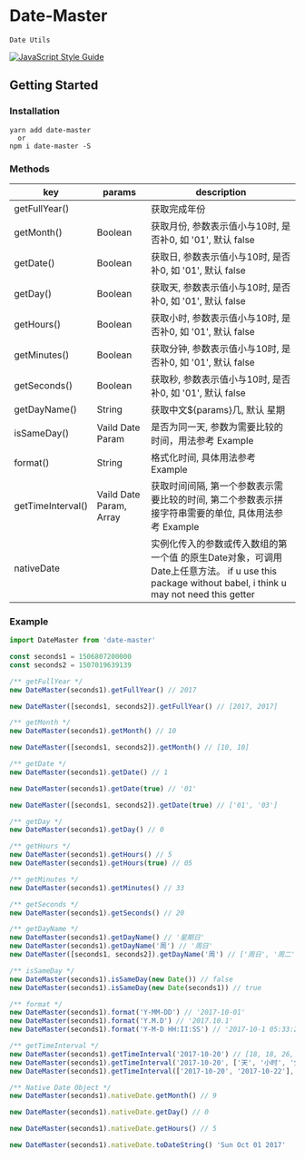 # Date-Master
`Date Utils`

[![JavaScript Style Guide](https://img.shields.io/badge/code_style-standard-brightgreen.svg)](https://standardjs.com)

## Getting Started  

### Installation  
```shell
yarn add date-master
  or
npm i date-master -S
```  

### Methods  
|key              |params       |description    |
|-----------------|-------------|---------------|
|getFullYear()    |             |获取完成年份     |
|getMonth()       |Boolean      |获取月份, 参数表示值小与10时, 是否补0, 如 '01', 默认 false   |
|getDate()        |Boolean      |获取日, 参数表示值小与10时, 是否补0, 如 '01', 默认 false     |
|getDay()         |Boolean      |获取天, 参数表示值小与10时, 是否补0, 如 '01', 默认 false     |
|getHours()       |Boolean      |获取小时, 参数表示值小与10时, 是否补0, 如 '01', 默认 false   |
|getMinutes()     |Boolean      |获取分钟, 参数表示值小与10时, 是否补0, 如 '01', 默认 false   |
|getSeconds()     |Boolean      |获取秒, 参数表示值小与10时, 是否补0, 如 '01', 默认 false     |
|getDayName()     |String       |获取中文${params}几, 默认 星期     |
|isSameDay()      |Vaild Date Param |是否为同一天, 参数为需要比较的时间，用法参考 Example     |
|format()         |String       |格式化时间, 具体用法参考 Example     |
|getTimeInterval()|Vaild Date Param, Array        |获取时间间隔, 第一个参数表示需要比较的时间, 第二个参数表示拼接字符串需要的单位, 具体用法参考 Example     |
|nativeDate       |             |实例化传入的参数或传入数组的第一个值 的原生Date对象，可调用Date上任意方法。 if u use this package without babel, i think u may not need this getter     |



### Example  

```javascript
import DateMaster from 'date-master'

const seconds1 = 1506807200000
const seconds2 = 1507019639139

/** getFullYear */
new DateMaster(seconds1).getFullYear() // 2017

new DateMaster([seconds1, seconds2]).getFullYear() // [2017, 2017]

/** getMonth */
new DateMaster(seconds1).getMonth() // 10

new DateMaster([seconds1, seconds2]).getMonth() // [10, 10]

/** getDate */
new DateMaster(seconds1).getDate() // 1

new DateMaster(seconds1).getDate(true) // '01'

new DateMaster([seconds1, seconds2]).getDate(true) // ['01', '03']

/** getDay */
new DateMaster(seconds1).getDay() // 0

/** getHours */
new DateMaster(seconds1).getHours() // 5
new DateMaster(seconds1).getHours(true) // 05

/** getMinutes */
new DateMaster(seconds1).getMinutes() // 33

/** getSeconds */
new DateMaster(seconds1).getSeconds() // 20

/** getDayName */
new DateMaster(seconds1).getDayName() // '星期日'
new DateMaster(seconds1).getDayName('周') // '周日'
new DateMaster([seconds1, seconds2]).getDayName('周') // ['周日', '周二']

/** isSameDay */
new DateMaster(seconds1).isSameDay(new Date()) // false
new DateMaster(seconds1).isSameDay(new Date(seconds1)) // true

/** format */
new DateMaster(seconds1).format('Y-MM-DD') // '2017-10-01'
new DateMaster(seconds1).format('Y.M.D') // '2017.10.1'
new DateMaster(seconds1).format('Y-M-D HH:II:SS') // '2017-10-1 05:33:20'

/** getTimeInterval */
new DateMaster(seconds1).getTimeInterval('2017-10-20') // [18, 18, 26, 40]
new DateMaster(seconds1).getTimeInterval('2017-10-20', ['天', '小时', '分钟', '秒']) // '18天18小时26分钟40秒')
new DateMaster(seconds1).getTimeInterval(['2017-10-20', '2017-10-22'], ['天', '小时', '分钟', '秒']) // ['18天18小时26分钟40秒', '20天18小时26分钟40秒']

/** Native Date Object */
new DateMaster(seconds1).nativeDate.getMonth() // 9

new DateMaster(seconds1).nativeDate.getDay() // 0

new DateMaster(seconds1).nativeDate.getHours() // 5

new DateMaster(seconds1).nativeDate.toDateString() 'Sun Oct 01 2017'

```

